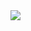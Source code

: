 <a href="https://portal.azure.com/#create/Microsoft.Template/uri/https://raw.githubusercontent.com/tadhgclifford/AzyraTest/master/CreateStorageAcc/AzureDeploy.json?token=AMFYIP5OZ3KT7BG3FP2FRMS7MS7G4" target="_blank">
  <img src="https://aka.ms/deploytoazurebutton"/>
</a>
